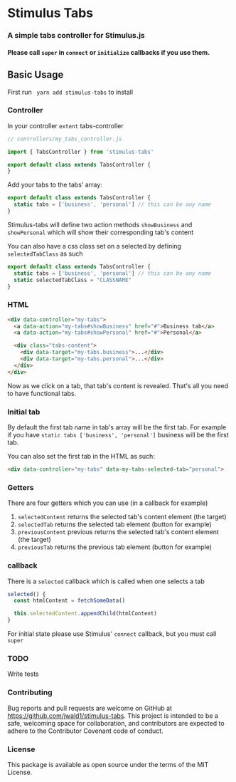 # Stimulus Tabs

### A simple tabs controller for Stimulus.js

#### Please call `super` in `connect` or `initialize` callbacks if you use them.
## Basic Usage

First run ` yarn add stimulus-tabs` to install

### Controller
In your controller `extent` tabs-controller

```javascript
// controllers/my_tabs_controller.js

import { TabsController } from 'stimulus-tabs'

export default class extends TabsController {
}
```

Add your tabs to the tabs' array:
```javascript
export default class extends TabsController {
  static tabs = ['business', 'personal'] // this can be any name
}
```

Stimulus-tabs will define two action methods `showBusiness` and `showPersonal` which will show their corresponding tab's content

You can also have a css class set on a selected by defining `selectedTabClass` as such

```javascript
export default class extends TabsController {
  static tabs = ['business', 'personal'] // this can be any name
  static selectedTabClass = "CLASSNAME"
}
```

### HTML

```HTML
<div data-controller="my-tabs">
  <a data-action="my-tabs#showBusiness" href="#">Business tab</a>
  <a data-action="my-tabs#showPersonal" href="#">Personal</a>

  <div class="tabs-content">
    <div data-target="my-tabs.business">...</div>
    <div data-target="my-tabs.personal">...</div>
  </div>
</div>
```
Now as we click on a tab, that tab's content is revealed.
That's all you need to have functional tabs.

### Initial tab

By default the first tab name in tab's array will be the first tab. For example if you have
`static tabs ['business', 'personal']` business will be the first tab.

You can also set the first tab in the HTML as such:

```HTML
<div data-controller="my-tabs" data-my-tabs-selected-tab="personal">
```
### Getters

There are four getters which you can use (in a callback for example)

1. `selectedContent` returns the selected tab's content element (the target)
2. `selectedTab` returns the selected tab element (button for example)
3. `previousContent` previous returns the selected tab's content element (the target)
4. `previousTab` returns the previous tab element (button for example)

### callback

There is a `selected` callback which is called when one selects a tab

```javascript
selected() {
  const htmlContent = fetchSomeData()

  this.selectedContent.appendChild(htmlContent)
}
```

For initial state please use Stimulus' `connect` callback, but you must call `super`

### TODO

Write tests

### Contributing

Bug reports and pull requests are welcome on GitHub at https://github.com/jwald1/stimulus-tabs. This project is intended to be a safe, welcoming space for collaboration, and contributors are expected to adhere to the Contributor Covenant code of conduct.

### License
This package is available as open source under the terms of the MIT License.
